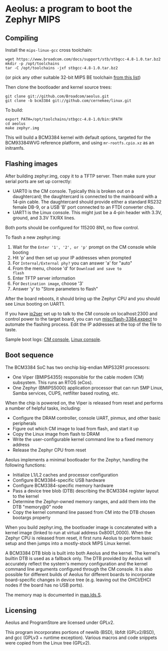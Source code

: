 Aeolus: a program to boot the Zephyr MIPS
=========================================

## Compiling

Install the <code>mips-linux-gcc</code> cross toolchain:

    wget https://www.broadcom.com/docs/support/stb/stbgcc-4.8-1.0.tar.bz2
    mkdir -p /opt/toolchains
    tar -C /opt/toolchains -jxf stbgcc-4.8-1.0.tar.bz2

(or pick any other suitable 32-bit MIPS BE toolchain
[from this list](http://www.linux-mips.org/wiki/Toolchains))

Then clone the bootloader and kernel source trees:

    git clone git://github.com/Broadcom/aeolus.git
    git clone -b bcm3384 git://github.com/cernekee/linux.git

To build:

    export PATH=/opt/toolchains/stbgcc-4.8-1.0/bin:$PATH
    cd aeolus
    make zephyr.img

This will build a BCM3384 kernel with default options, targeted for the
BCM93384WVG reference platform, and using <code>mr-rootfs.cpio.xz</code>
as an initramfs.

## Flashing images

After building zephyr.img, copy it to a TFTP server.  Then make sure your
serial ports are set up correctly:

* UART0 is the CM console.  Typically this is broken out on a daughtercard;
the daughtercard is connected to the mainboard with a 14-pin cable.  The
daughtercard should provide either a standard RS232 female DB-9, or a USB
'B' port connected to an FTDI converter chip.
* UART1 is the Linux console.  This might just be a 4-pin header with 3.3V,
ground, and 3.3V TX/RX lines.

Both ports should be configured for 115200 8N1, no flow control.

To flash a new zephyr.img:

1. Wait for the <code>Enter '1', '2', or 'p'</code> prompt on the CM
console while booting
2. Hit 'p' and then set up your IP addresses when prompted
3. For <code>Internal/External phy?</code> you can answer 'a' for "auto"
4. From the menu, choose 'd' for <code>Download and save to flash</code>
5. Enter TFTP server information
6. For <code>Destination image</code>, choose '3'
7. Answer 'y' to "Store parameters to flash"

After the board reboots, it should bring up the Zephyr CPU and you should
see Linux booting on UART1.

If you have [ip2ser](http://ip2ser.sf.net) set up to talk to the CM console
on localhost:2300 and control power to the target board, you can run
[misc/flash-3384.expect](misc/flash-3384.expect) to automate the flashing
process.  Edit the IP addresses at the top of the file to taste.

Sample boot logs: [CM console](misc/cm-log.txt),
[Linux console](misc/linux-log.txt).

## Boot sequence

The BCM3384 SoC has two onchip big-endian MIPS32R1 processors:

* One Viper (BMIPS4355) responsible for the cable modem (CM) subsystem.
This runs an RTOS (eCos).
* One Zephyr (BMIPS5000) application processor that can run SMP Linux, Samba
services, CUPS, netfilter based routing, etc.

When the chip is powered on, the Viper is released from reset and performs
a number of helpful tasks, including:

* Configure the DRAM controller, console UART, pinmux, and other basic
peripherals
* Figure out which CM image to load from flash, and start it up
* Copy the Linux image from flash to DRAM
* Write the user-configurable kernel command line to a fixed memory address
* Release the Zephyr CPU from reset

Aeolus implements a minimal bootloader for the Zephyr, handling the following
functions:

* Initialize L1/L2 caches and processor configuration
* Configure BCM3384-specific USB hardware
* Configure BCM3384-specific memory hardware
* Pass a device tree blob (DTB) describing the BCM3384 register layout to
the kernel
* Determine the Zephyr-owned memory ranges, and add them into the DTB
"memory@0" node
* Copy the kernel command line passed from CM into the DTB chosen bootargs
property

When you build zephyr.img, the bootloader image is concatenated with a kernel
image (linked to run at virtual address 0x8001_0000).  When the Zephyr
CPU is released from reset, it first runs Aeolus to perform basic setup and
then jumps into a mostly-stock MIPS Linux kernel.

A BCM3384 DTB blob is built into both Aeolus and the kernel.  The kernel's
builtin DTB is used as a fallback only.  The DTB provided by Aeolus will
accurately reflect the system's memory configuration and the kernel command
line arguments configured through the CM console.  It is also possible for
different builds of Aeolus for different boards to incorporate board-specific
changes in device tree (e.g. leaving out the OHCI/EHCI nodes if the board has
no USB ports).

The memory map is documented in [map.lds.S](map.lds.S).

## Licensing

Aeolus and ProgramStore are licensed under GPLv2.

This program incorporates portions of newlib (BSD), libfdt (GPLv2/BSD),
and gcc (GPLv3 + runtime exception).  Various macros and code snippets
were copied from the Linux tree (GPLv2).
